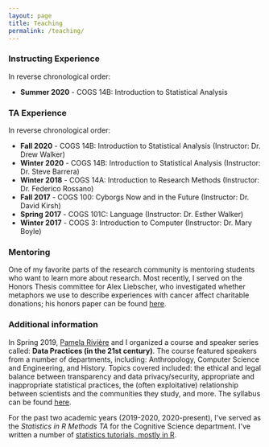```yaml
---
layout: page
title: Teaching
permalink: /teaching/
---
```



### Instructing Experience

In reverse chronological order:

- **Summer 2020** - COGS 14B: Introduction to Statistical Analysis 


### TA Experience

In reverse chronological order:

- **Fall 2020** - COGS 14B: Introduction to Statistical Analysis (Instructor: Dr. Drew Walker)  
- **Winter 2020** - COGS 14B: Introduction to Statistical Analysis (Instructor: Dr. Steve Barrera)  
- **Winter 2018** - COGS 14A: Introduction to Research Methods (Instructor: Dr. Federico Rossano)   
- **Fall 2017** - COGS 100: Cyborgs Now and in the Future (Instructor: Dr. David Kirsh)   
- **Spring 2017** - COGS 101C: Language (Instructor: Dr. Esther Walker)  
- **Winter 2017** - COGS 3: Introduction to Computer (Instructor: Dr. Mary Boyle) 

### Mentoring

One of my favorite parts of the research community is mentoring students who want to learn more about research. Most recently, I served on the Honors Thesis committee for Alex Liebscher, who investigated whether metaphors we use to describe experiences with cancer affect charitable donations; his honors paper can be found [here](https://cogsci.ucsd.edu/undergraduates/honors-program/Liebscher,-Alex_Thesis---Metaphors-on-Charitable-Donations.pdf).  


### Additional information

In Spring 2019, [Pamela Rivière](https://pdrivier.github.io/about/) and I organized a course and speaker series called: **Data Practices (in the 21st century)**. The course featured speakers from a number of departments, including: Anthropology, Computer Science and Engineering, and History. Topics covered included: the ethical and legal balance between transparency and data privacy/security, appropriate and inappropriate statistical practices, the (often exploitative) relationship between scientists and the communities they study, and more. The syllabus can be found [here](https://cogs200sp2019.wordpress.com/2019/03/30/syllabus/).

For the past two academic years (2019-2020, 2020-present), I've served as the *Statistics in R Methods TA* for the Cognitive Science department. I've written a number of [statistics tutorials, mostly in R](https://seantrott.github.io/stats/). 